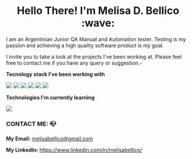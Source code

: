 <h1 align=Center> Hello There! I'm Melisa D. Bellico :wave: </h1> 

I am an Argentinian Junior QA Manual and Automation tester. 
Testing is my passion and achieving a high quality software product is my goal.

I invite you to take a look at the projects I've been working at.
Please feel free to contact me if you have any query or suggestion.-

**Tecnology stack I've been working with**

<img src="https://img.shields.io/badge/-HTML-brightgreen"> <img src="https://img.shields.io/badge/-CSS-brightgreen"> <img src="https://img.shields.io/badge/-JavaScript-brightgreen">
<img src="https://img.shields.io/badge/-Node.Js-orange"> 
<img src="https://img.shields.io/badge/-Jest-red"> 
<img src="https://img.shields.io/badge/-WebDriver%20IO-blue">

**Technologies I'm currently learning**

<img src="https://img.shields.io/badge/-Selenium-red">

### CONTACT ME: :mailbox_closed:

**My Email:** melisabellico@gmail.com

**My LinkedIn:** https://www.linkedin.com/in/melisabellico/
